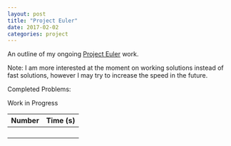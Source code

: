 ```yaml
---
layout: post
title: "Project Euler"
date: 2017-02-02
categories: project
---
```


An outline of my ongoing [Project Euler](https://github.com/agjaeger/Euler/) 
work.

Note: I am more interested at the moment on working solutions instead 
of fast solutions, however I may try to increase the speed in the future. 

Completed Problems:

Work in Progress

|Number |Time (s) |
|:-----:|:-------:|
|||
|||
|||
|||

